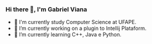 ### Hi there 👋, I'm Gabriel Viana

- :blue_book: I'm currently study Computer Science at UFAPE.
- 🔭 I’m currently working on a plugin to Intellij Plataform.
- 🌱 I’m currently learning C++, Java e Python.
<!--
**vngabriel/vngabriel** is a ✨ _special_ ✨ repository because its `README.md` (this file) appears on your GitHub profile.

Here are some ideas to get you started:

- 👯 I’m looking to collaborate on ...
- 🤔 I’m looking for help with ...
- 💬 Ask me about ...
- 📫 How to reach me: ...
- 😄 Pronouns: ...
- ⚡ Fun fact: ...
-->
